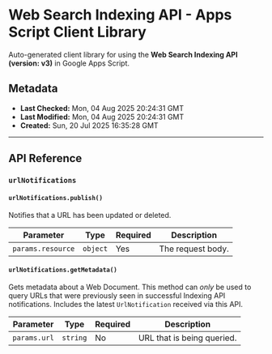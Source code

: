 # Web Search Indexing API - Apps Script Client Library

Auto-generated client library for using the **Web Search Indexing API (version: v3)** in Google Apps Script.

## Metadata

- **Last Checked:** Mon, 04 Aug 2025 20:24:31 GMT
- **Last Modified:** Mon, 04 Aug 2025 20:24:31 GMT
- **Created:** Sun, 20 Jul 2025 16:35:28 GMT



---

## API Reference

### `urlNotifications`

#### `urlNotifications.publish()`

Notifies that a URL has been updated or deleted.

| Parameter | Type | Required | Description |
|---|---|---|---|
| `params.resource` | `object` | Yes | The request body. |

#### `urlNotifications.getMetadata()`

Gets metadata about a Web Document. This method can _only_ be used to query URLs that were previously seen in successful Indexing API notifications. Includes the latest `UrlNotification` received via this API.

| Parameter | Type | Required | Description |
|---|---|---|---|
| `params.url` | `string` | No | URL that is being queried. |